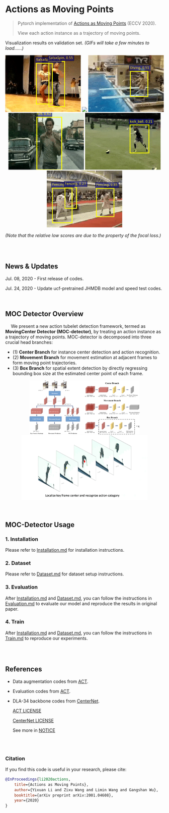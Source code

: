 # Actions as Moving Points

> Pytorch implementation of [Actions as Moving Points](https://arxiv.org/abs/2001.04608) (ECCV 2020).
>
>  View each action instance as a trajectory of moving points.

 Visualization results on validation set. *(GIFs will take a few minutes to load......)*

<div align="center" style="width:image width px;">
  <img  src="image/SalsaSpin.gif" width=240>
  <img  src="image/TrampolineJumping.gif" width=240>
  <img  src="image/diving.gif" width=240 >
</div>
<div align="center" style="width:image width px;">
  <img  src="image/run.gif" width=240>
  <img  src="image/soccer.gif" width=240>
  <img  src="image/fencing_mutil.gif" width=240 >
</div>



*(Note that the relative low scores are due to the property of the focal loss.)*

<br/>

<br/>

## News & Updates

Jul. 08, 2020 - First release of codes.

Jul. 24, 2020 - Update ucf-pretrained JHMDB model and speed test codes.

<br/>

## MOC Detector Overview  

&emsp; We present a new action tubelet detection framework, termed as **MovingCenter Detector (MOC-detector)**, by treating an action instance as a trajectory of moving points. MOC-detector is decomposed into three crucial head branches:

- (1) **Center Branch** for instance center detection and action recognition.
- (2) **Movement Branch** for movement estimation at adjacent frames to form moving point trajectories.
- (3) **Box Branch** for spatial extent detection by directly regressing bounding box size at the estimated center point of each frame.

<div align="center" style="width:image width px;">
  <img  src="image/pipeline.png" width=350>
  <img  src="image/moving1.gif" width=400>
</div>

<br/>

<br/>

## MOC-Detector Usage

### 1. Installation

Please refer to [Installation.md](readme/Installation.md) for installation instructions.

### 2. Dataset

Please refer to [Dataset.md](readme/Dataset.md) for dataset setup instructions.

### 3. Evaluation

After [Installation.md](readme/Installation.md) and [Dataset.md](readme/Dataset.md), you can follow the instructions in [Evaluation.md](readme/Evaluation.md) to evaluate our model and reproduce the results in original paper.

### 4. Train

After [Installation.md](readme/Installation.md) and [Dataset.md](readme/Dataset.md), you can follow the instructions in [Train.md](readme/Train.md) to reproduce our experiments.

<br/>

<br/>

## References

- Data augmentation codes from [ACT](https://github.com/vkalogeiton/caffe/tree/act-detector).

- Evaluation codes from [ACT](https://github.com/vkalogeiton/caffe/tree/act-detector).

- DLA-34 backbone codes from [CenterNet](https://github.com/xingyizhou/CenterNet).

  [ACT LICENSE](https://github.com/vkalogeiton/caffe/blob/act-detector/LICENSE)

  [CenterNet LICENSE](https://github.com/xingyizhou/CenterNet/blob/master/LICENSE)

  See more in [NOTICE](NOTICE)

  <br/>

  <br/>




### Citation
If you find this code is useful in your research, please cite:

```bibtex
@InProceedings{li2020actions,
    title={Actions as Moving Points},
    author={Yixuan Li and Zixu Wang and Limin Wang and Gangshan Wu},
    booktitle={arXiv preprint arXiv:2001.04608},
    year={2020}
}
```
